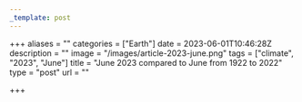 ```yaml
---
_template: post
---
```


+++
aliases = ""
categories = ["Earth"]
date = 2023-06-01T10:46:28Z
description = ""
image = "/images/article-2023-june.png"
tags = ["climate", "2023", "June"]
title = "June 2023 compared to June from 1922 to 2022"
type = "post"
url = ""

+++
